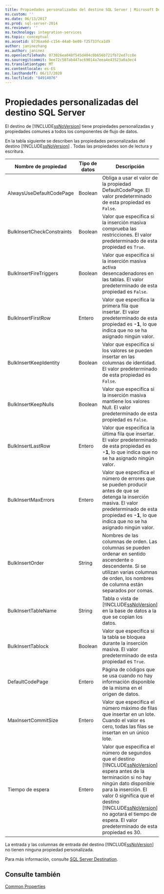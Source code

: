 ```yaml
---
title: Propiedades personalizadas del destino SQL Server | Microsoft Docs
ms.custom: ''
ms.date: 06/13/2017
ms.prod: sql-server-2014
ms.reviewer: ''
ms.technology: integration-services
ms.topic: conceptual
ms.assetid: b736aa6d-c154-44a0-be08-f25733fca1d9
author: janinezhang
ms.author: janinez
ms.openlocfilehash: 073026ea048f545d404c0b656b721fb72ed7cc8e
ms.sourcegitcommit: 9ee72c507ab447ac69014a7eea4e43523a0a3ec4
ms.translationtype: MT
ms.contentlocale: es-ES
ms.lasthandoff: 06/17/2020
ms.locfileid: "84914076"
---
```

# <a name="sql-server-destination-custom-properties"></a>Propiedades personalizadas del destino SQL Server
  El destino de [!INCLUDE[ssNoVersion](../../includes/ssnoversion-md.md)] tiene propiedades personalizadas y propiedades comunes a todos los componentes de flujo de datos.  
  
 En la tabla siguiente se describen las propiedades personalizadas del destino [!INCLUDE[ssNoVersion](../../includes/ssnoversion-md.md)] . Todas las propiedades son de lectura y escritura.  
  
|Nombre de propiedad|Tipo de datos|Descripción|  
|-------------------|---------------|-----------------|  
|AlwaysUseDefaultCodePage|Boolean|Obliga a usar el valor de la propiedad DefaultCodePage. El valor predeterminado de esta propiedad es `False`.|  
|BulkInsertCheckConstraints|Boolean|Valor que especifica si la inserción masiva comprueba las restricciones. El valor predeterminado de esta propiedad es `True`.|  
|BulkInsertFireTriggers|Boolean|Valor que especifica si la inserción masiva activa desencadenadores en las tablas. El valor predeterminado de esta propiedad es `False`.|  
|BulkInsertFirstRow|Entero|Valor que especifica la primera fila que insertar. El valor predeterminado de esta propiedad es **-1**, lo que indica que no se ha asignado ningún valor.|  
|BulkInsertKeepIdentity|Boolean|Valor que especifica si los valores se pueden insertar en las columnas de identidad. El valor predeterminado de esta propiedad es `False`.|  
|BulkInsertKeepNulls|Boolean|Valor que especifica si la inserción masiva mantiene los valores Null. El valor predeterminado de esta propiedad es `False`.|  
|BulkInsertLastRow|Entero|Valor que especifica la última fila que insertar. El valor predeterminado de esta propiedad es **-1**, lo que indica que no se ha asignado ningún valor.|  
|BulkInsertMaxErrors|Entero|Valor que especifica el número de errores que se pueden producir antes de que se detenga la inserción masiva. El valor predeterminado de esta propiedad es **-1**, lo que indica que no se ha asignado ningún valor.|  
|BulkInsertOrder|String|Nombres de las columnas de orden. Las columnas se pueden ordenar en sentido ascendente o descendente. Si se utilizan varias columnas de orden, los nombres de columna están separados por comas.|  
|BulkInsertTableName|String|Tabla o vista de [!INCLUDE[ssNoVersion](../../includes/ssnoversion-md.md)] en la base de datos a la que se copian los datos.|  
|BulkInsertTablock|Boolean|Valor que especifica si la tabla se bloquea durante la inserción masiva. El valor predeterminado de esta propiedad es `True`.|  
|DefaultCodePage|Entero|Página de códigos que se usa cuando no hay información disponible de la misma en el origen de datos.|  
|MaxInsertCommitSize|Entero|Valor que especifica el número máximo de filas que insertar en un lote. Cuando el valor es cero, todas las filas se insertan en un único lote.|  
|Tiempo de espera|Entero|Valor que especifica el número de segundos que el destino [!INCLUDE[ssNoVersion](../../includes/ssnoversion-md.md)] espera antes de la terminación si no hay ningún dato disponible para la inserción. El valor 0 significa que el destino [!INCLUDE[ssNoVersion](../../includes/ssnoversion-md.md)] no agotará el tiempo de espera. El valor predeterminado de esta propiedad es 30.|  
  
 La entrada y las columnas de entrada del destino [!INCLUDE[ssNoVersion](../../includes/ssnoversion-md.md)] no tienen ninguna propiedad personalizada.  
  
 Para más información, consulte [SQL Server Destination](sql-server-destination.md).  
  
## <a name="see-also"></a>Consulte también  
 [Common Properties](../common-properties.md)  
  
  
